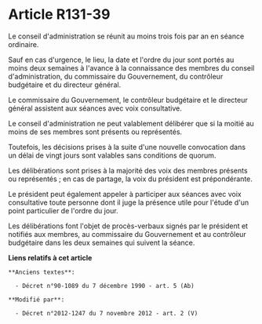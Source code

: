 # Article R131-39

Le conseil d'administration se réunit au moins trois fois par an en séance ordinaire. 

Sauf en cas d'urgence, le lieu, la date et l'ordre du jour sont portés au moins deux semaines à l'avance à la connaissance
des membres du conseil d'administration, du commissaire du Gouvernement, du        contrôleur budgétaire et du directeur
général. 

Le commissaire du Gouvernement, le        contrôleur budgétaire et le directeur général assistent aux séances avec voix
consultative. 

Le conseil d'administration ne peut valablement délibérer que si la moitié au moins de ses membres sont présents ou
représentés. 

Toutefois, les décisions prises à la suite d'une nouvelle convocation dans un délai de vingt jours sont valables sans
conditions de quorum. 

Les délibérations sont prises à la majorité des voix des membres présents ou représentés ; en cas de partage, la voix du
président est prépondérante. 

Le président peut également appeler à participer aux séances avec voix consultative toute personne dont il juge la présence
utile pour l'étude d'un point particulier de l'ordre du jour. 

Les délibérations font l'objet de procès-verbaux signés par le président et notifiés aux membres, au commissaire du
Gouvernement et au        contrôleur budgétaire dans les deux semaines qui suivent la séance.

**Liens relatifs à cet article**

	**Anciens textes**:

	  - Décret n°90-1089 du 7 décembre 1990 - art. 5 (Ab)

	**Modifié par**:

	  - Décret n°2012-1247 du 7 novembre 2012 - art. 2 (V)
